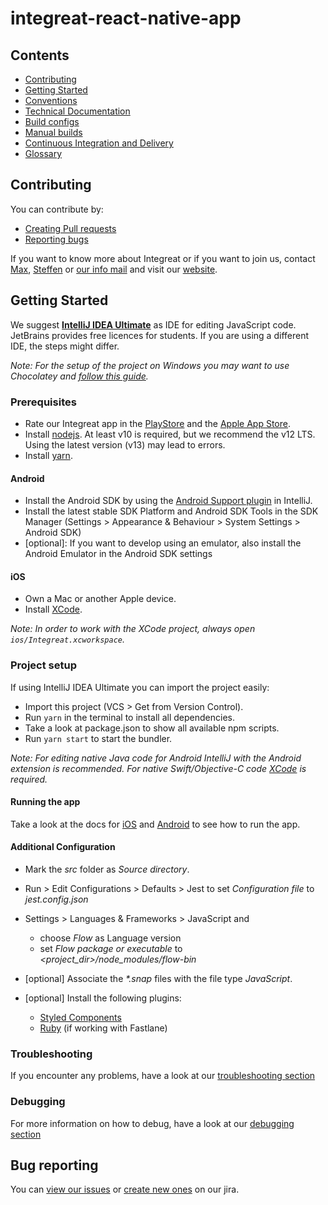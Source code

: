 # integreat-react-native-app

## Contents

* [Contributing](#contributing)
* [Getting Started](#getting-started)
* [Conventions](docs/conventions.md)
* [Technical Documentation](docs/technical-documentation.md)
* [Build configs](docs/build-configs.md)
* [Manual builds](docs/manual-builds.md)
* [Continuous Integration and Delivery](docs/cicd.md)
* [Glossary](https://wiki.integreat-app.de/glossary)

## Contributing

You can contribute by:
* [Creating Pull requests](.github/CONTRIBUTING.md#pull-requests)
* [Reporting bugs](#bug-reporting)


If you want to know more about Integreat or if you want to join us, contact [Max](mailto:ammann@integreat-app.de), 
[Steffen](mailto:kleinle@integreat-app.de) or [our info mail](mailto:info@integreat-app.de) and visit our [website](https://integreat-app.de).

## Getting Started

We suggest **[IntelliJ IDEA Ultimate](https://www.jetbrains.com/idea/)** as IDE for editing JavaScript code. JetBrains provides free licences for students.
If you are using a different IDE, the steps might differ.

*Note: For the setup of the project on Windows you may want to use Chocolatey and [follow this guide](docs/windows-setup.md).*

### Prerequisites

* Rate our Integreat app in the [PlayStore](https://play.google.com/store/apps/details?id=tuerantuer.app.integreat)
and the [Apple App Store](https://apps.apple.com/ae/app/integreat/id1072353915).
* Install [nodejs](https://nodejs.org/). At least v10 is required, but we recommend the v12 LTS.
Using the latest version (v13) may lead to errors.
* Install [yarn](https://yarnpkg.com/).

#### Android

* Install the Android SDK by using the [Android Support plugin](https://plugins.jetbrains.com/plugin/1792-android-support) in IntelliJ.
* Install the latest stable SDK Platform and Android SDK Tools in the SDK Manager (Settings > Appearance & Behaviour > System Settings > Android SDK)
* \[optional\]: If you want to develop using an emulator, also install the Android Emulator in the Android SDK settings

#### iOS

* Own a Mac or another Apple device.
* Install [XCode](https://developer.apple.com/xcode/).

*Note: In order to work with the XCode project, always open `ios/Integreat.xcworkspace`.*

### Project setup

If using IntelliJ IDEA Ultimate you can import the project easily:

* Import this project (VCS > Get from Version Control).
* Run `yarn` in the terminal to install all dependencies.
* Take a look at package.json to show all available npm scripts.
* Run `yarn start` to start the bundler.

*Note: For editing native Java code for Android IntelliJ with the Android extension is recommended. For native Swift/Objective-C code [XCode](https://developer.apple.com/xcode/) is required.*

#### Running the app

Take a look at the docs for [iOS](docs/manual-builds.md#ios) and [Android](docs/manual-builds.md#android) to see how to run the app.

#### Additional Configuration

* Mark the *src* folder as *Source directory*.
* Run > Edit Configurations > Defaults > Jest
   to set *Configuration file* to *jest.config.json*

* Settings > Languages & Frameworks > JavaScript and
    * choose *Flow* as Language version
    * set *Flow package or executable* to *<project_dir>/node_modules/flow-bin*

* [optional] Associate the *\*.snap* files with the file type *JavaScript*.
* [optional] Install the following plugins:
    * [Styled Components](https://plugins.jetbrains.com/plugin/9997-styled-components--styled-jsx/)
    * [Ruby](https://plugins.jetbrains.com/plugin/1293-ruby) (if working with Fastlane)

### Troubleshooting

If you encounter any problems, have a look at our [troubleshooting section](docs/troubleshooting.md)

### Debugging

For more information on how to debug, have a look at our [debugging section](docs/debugging.md)

## Bug reporting

You can [view our issues](https://issues.integreat-app.de/projects/NATIVE) or
 [create new ones](https://issues.integreat-app.de/secure/CreateIssue!default.jspa) on our jira.
